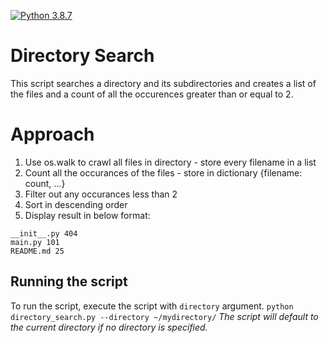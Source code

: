 [![Python 3.8.7](https://img.shields.io/badge/python-3.8.7-green.svg)](https://www.python.org/downloads/release/python-387/)
# Directory Search

This script searches a directory and its subdirectories and creates a list of the files and a count of all the occurences greater than or equal to 2.

# Approach
1. Use os.walk to crawl all files in directory - store every filename in a list
2. Count all the occurances of the files - store in dictionary {filename: count, ...}
3. Filter out any occurances less than 2
4. Sort in descending order
5. Display result in below format:
```
__init__.py 404
main.py 101
README.md 25
```

## Running the script
To run the script, execute the script with `directory` argument.
`python directory_search.py --directory ~/mydirectory/`
*The script will default to the current directory if no directory is specified.*